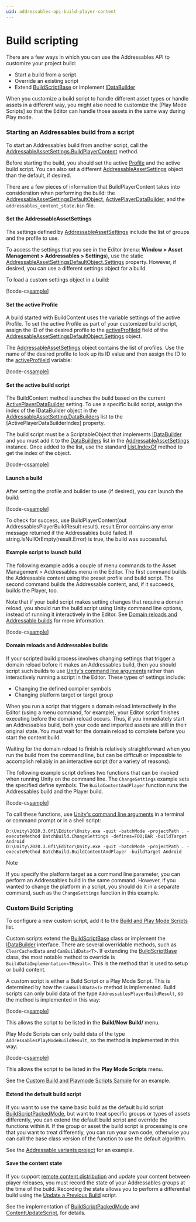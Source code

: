 ```yaml
---
uid: addressables-api-build-player-content
---
```


# Build scripting

There are a few ways in which you can use the Addressables API to customize your project build:

* Start a build from a script
* Override an existing script
* Extend [BuildScriptBase] or implement [IDataBuilder]

When you customize a build script to handle different asset types or handle assets in a different way, you might also need to customize the [Play Mode Scripts] so that the Editor can handle those assets in the same way during Play mode.

### Starting an Addressables build from a script

To start an Addressables build from another script, call the [AddressableAssetSettings.BuildPlayerContent] method.

Before starting the build, you should set the active [Profile] and the active build script. You can also set a different [AddressableAssetSettings] object than the default, if desired. 

There are a few pieces of information that BuildPlayerContent takes into consideration when performing the build: the [AddressableAssetSettingsDefaultObject], [ActivePlayerDataBuilder], and the `addressables_content_state.bin` file.

#### Set the AddressableAssetSettings

The settings defined by [AddressableAssetSettings] include the list of groups and the profile to use.

To access the settings that you see in the Editor (menu: __Window > Asset Management > Addressables > Settings__), use the static [AddressableAssetSettingsDefaultObject.Settings] property. However, if desired, you can use a different settings object for a build.

To load a custom settings object in a build:

[!code-cs[sample](../Tests/Editor/DocExampleCode/BuildLauncher.cs#getSettingsObject)]

<!--
```csharp
static void getSettingsObject(string settingsAsset)
{
    // This step is optional, you can also use the default settings:
    //settings = AddressableAssetSettingsDefaultObject.Settings;

    settings 
        = AssetDatabase.LoadAssetAtPath<ScriptableObject>(settingsAsset) 
            as AddressableAssetSettings;

    if (settings == null)
        Debug.LogError($"{settingsAsset} couldn't be loaded.");
}
```
 -->

 #### Set the active Profile

A build started with BuildContent uses the variable settings of the active Profile. To set the active Profile as part of your customized build script, assign the ID of the desired profile to the [activeProfileId] field of the [AddressableAssetSettingsDefaultObject.Settings] object.

The [AddressableAssetSettings] object contains the list of profiles. Use the name of the desired profile to look up its ID value and then assign the ID to the [activeProfileId] variable:

[!code-cs[sample](../Tests/Editor/DocExampleCode/BuildLauncher.cs#setProfile)]

<!--
```csharp
static void setProfile(string profile)
{
    AddressableAssetSettings settings 
        = AddressableAssetSettingsDefaultObject.Settings;
        
    string profileId = settings.profileSettings.GetProfileId(profile);

    if (String.IsNullOrEmpty(profileId))
        Debug.LogWarning($"Couldn't find a profile named, {profile}.");
    else
        settings.activeProfileId = profileId;
}
```
-->

#### Set the active build script

The BuildContent method launches the build based on the current [ActivePlayerDataBuilder] setting. To use a specific build script, assign the index of the IDataBuilder object in the [AddressableAssetSetting.DataBuilders] list to the [ActivePlayerDataBuilderIndex] property.

The build script must be a ScriptableObject that implements [IDataBuilder] and you must add it to the [DataBuilders] list in the [AddressableAssetSettings] instance. Once added to the list, use the standard [List.IndexOf] method to get the index of the object.

[!code-cs[sample](../Tests/Editor/DocExampleCode/BuildLauncher.cs#setBuilder)]

<!--
```csharp
static void setBuilder(IDataBuilder builder)
{ 
    AddressableAssetSettings settings 
        = AddressableAssetSettingsDefaultObject.Settings;
    
    int index = settings.DataBuilders.IndexOf((ScriptableObject) builder);

    if (index > 0)
        settings.ActivePlayerDataBuilderIndex = index;
    else
        Debug.LogWarning($"{builder} must be added to the " +
                         $"DataBuilders list before it can be made " +
                         $"active. Using last run builder instead.");
}
```
--> 

#### Launch a build

After setting the profile and builder to use (if desired), you can launch the build:

[!code-cs[sample](../Tests/Editor/DocExampleCode/BuildLauncher.cs#buildAddressableContent)]

<!--
```csharp
    static bool buildAddressableContent()
    {
        AddressableAssetSettings.BuildPlayerContent(out AddressablesPlayerBuildResult result);
        bool success = string.IsNullOrEmpty(result.Error);

        if(!success)
        {
            Debug.LogError("Addressables build error encountered: " + result.Error);
        }
        return success;
    }
```
-->

To check for success, use BuildPlayerContent(out AddressablesPlayerBuildResult result). result.Error contains any error message returned if the Addressables build failed. If string.IsNullOrEmpty(result.Error) is true, the build was successful.

#### Example script to launch build

The following example adds a couple of menu commands to the Asset Management > Addressables  menu in the Editor. The first command builds the Addressable content using the preset profile and build script. The second command builds the Addressable content, and, if it succeeds, builds the Player, too.

Note that if your build script makes setting changes that require a domain reload, you should run the build script using Unity command line options, instead of running it interactively in the Editor. See [Domain reloads and Addressable builds] for more information.

[!code-cs[sample](../Tests/Editor/DocExampleCode/BuildLauncher.cs#doc_BuildLauncher)]

<!--
```csharp
#if UNITY_EDITOR

using UnityEditor;
using UnityEditor.AddressableAssets.Build;
using UnityEditor.AddressableAssets.Settings;
using System;
using UnityEngine;

public class BuildLauncher
{
    public static string build_script = "Assets/AddressableAssetsData/DataBuilders/BuildScriptPackedMode.asset";
    public static string settings_asset = "Assets/AddressableAssetsData/AddressableAssetSettings.asset";
    public static string profile_name = "Default";
    private static AddressableAssetSettings settings;

    static void getSettingsObject(string settingsAsset)
    {
        // This step is optional, you can also use the default settings:
        //settings = AddressableAssetSettingsDefaultObject.Settings;

        settings 
            = AssetDatabase.LoadAssetAtPath<ScriptableObject>(settingsAsset) 
                as AddressableAssetSettings;

        if (settings == null)
            Debug.LogError($"{settingsAsset} couldn't be found or isn't a settings object.");
    }

    static void setProfile(string profile)
    {
        string profileId = settings.profileSettings.GetProfileId(profile);
        if (String.IsNullOrEmpty(profileId))
            Debug.LogWarning($"Couldn't find a profile named, {profile}, using current profile instead.");
        else
            settings.activeProfileId = profileId;
    }

    static void setBuilder(IDataBuilder builder)
    {
        int index = settings.DataBuilders.IndexOf((ScriptableObject) builder);

        if (index > 0)
            settings.ActivePlayerDataBuilderIndex = index;
        else
            Debug.LogWarning($"{builder} must be added to the " +
                             $"DataBuilders list before it can be made " +
                             $"active. Using last run builder instead.");
    }

    static bool buildAddressableContent()
    {
        AddressableAssetSettings.BuildPlayerContent(out AddressablesPlayerBuildResult result);
        bool success = string.IsNullOrEmpty(result.Error);

        if(!success)
        {
            Debug.LogError("Addressables build error encountered: " + result.Error);
        }
        return success;
    }

    [MenuItem("Window/Asset Management/Addressables/Build Addressables only")]
    public static bool BuildAddressables()
    {
        getSettingsObject(settings_asset);
        setProfile(profile_name);
        IDataBuilder builderScript 
            = AssetDatabase.LoadAssetAtPath<ScriptableObject>(build_script) as IDataBuilder;

        if (builderScript == null)
        {
            Debug.LogError(build_script + " couldn't be found or isn't a build script.");
            return false;
        }
            
        setBuilder(builderScript);

        return buildAddressableContent();
    }

    [MenuItem("Window/Asset Management/Addressables/Build Addressables and Player")]
    public static void BuildAddressablesAndPlayer()
    {
        bool contentBuildSucceeded = BuildAddressables();

        if (contentBuildSucceeded)
        {
            BuildPlayerOptions playerSettings 
                = BuildPlayerWindow.DefaultBuildMethods.GetBuildPlayerOptions(new BuildPlayerOptions());

            BuildPipeline.BuildPlayer(playerSettings);
        }
    }
}
#endif
```
-->

#### Domain reloads and Addressables builds

If your scripted build process involves changing settings that trigger a domain reload before it makes an Addressables build, then you should script such builds to use [Unity's command line arguments] rather than interactively running a script in the Editor. These types of settings include:

* Changing the defined compiler symbols
* Changing platform target or target group

When you run a script that triggers a domain reload interactively in the Editor (using a menu command, for example), your Editor script finishes executing before the domain reload occurs. Thus, if you immediately start an Addressables build, both your code and imported assets are still in their original state. You must wait for the domain reload to complete before you start the content build.

Waiting for the domain reload to finish is relatively straightforward when you run the build from the command line, but can be difficult or impossible to accomplish reliably in an interactive script (for a variety of reasons). 

The following example script defines two functions that can be invoked when running Unity on the command line. The `ChangeSettings` example sets the specified define symbols. The `BuildContentAndPlayer` function runs the Addressables build and the Player build.

[!code-cs[sample](../Tests/Editor/DocExampleCode/BatchBuild.cs#doc_BatchBuild)]

<!--
```csharp
#if UNITY_EDITOR

using System;
using UnityEditor;
using UnityEditor.AddressableAssets;
using UnityEditor.AddressableAssets.Build;
using UnityEditor.AddressableAssets.Settings;
using UnityEditor.Build.Reporting;
using UnityEngine;

public class BatchBuild
{
    public static string build_script = "Assets/AddressableAssetsData/DataBuilders/BuildScriptPackedMode.asset";
    public static string profile_name = "Default";
    public static void ChangeSettings()
    {
        string defines = "";
        string[] args = Environment.GetCommandLineArgs();

        foreach (var arg in args)
            if (arg.StartsWith("-defines=", System.StringComparison.CurrentCulture))
                defines = arg.Substring(("-defines=".Length));

        PlayerSettings.SetScriptingDefineSymbolsForGroup(EditorUserBuildSettings.selectedBuildTargetGroup, defines);
    }

    public static void BuildContentAndPlayer()
    {
        AddressableAssetSettings settings 
            = AddressableAssetSettingsDefaultObject.Settings;

        settings.activeProfileId 
            = settings.profileSettings.GetProfileId(profile_name);

        IDataBuilder builder 
            = AssetDatabase.LoadAssetAtPath<ScriptableObject>(build_script) as IDataBuilder; 

        settings.ActivePlayerDataBuilderIndex 
            = settings.DataBuilders.IndexOf((ScriptableObject) builder);

        AddressableAssetSettings.BuildPlayerContent(out AddressablesPlayerBuildResult result);

        if(!string.IsNullOrEmpty(result.Error))
            throw new Exception(result.Error);

        BuildReport buildReport 
            = BuildPipeline.BuildPlayer(EditorBuildSettings.scenes, 
            "d:/build/winApp.exe",EditorUserBuildSettings.activeBuildTarget, 
            BuildOptions.None);

        if (buildReport.summary.result != BuildResult.Succeeded)
            throw new Exception(buildReport.summary.ToString());
    }
}
#endif
```
-->

To call these functions, use [Unity's command line arguments] in a terminal or command prompt or in a shell script:

```
D:\Unity\2020.3.0f1\Editor\Unity.exe -quit -batchMode -projectPath . -executeMethod BatchBuild.ChangeSettings -defines=FOO;BAR -buildTarget Android
D:\Unity\2020.3.0f1\Editor\Unity.exe -quit -batchMode -projectPath . -executeMethod BatchBuild.BuildContentAndPlayer -buildTarget Android
```

> [!NOTE]
> If you specify the platform target as a command line parameter, you can perform an Addressables build in the same command. However, if you wanted to change the platform in a script, you should do it in a separate command, such as the `ChangeSettings` function in this example.

<!-- Ideally we would have more examples for build scripting in the following sections -->

### Custom Build Scripting

To configure a new custom script, add it to the [Build and Play Mode Scripts] list.

Custom scripts extend the [BuildScriptBase] class or implement the [IDataBuilder] interface. There are several overridable methods, such as `ClearCachedData` and `CanBuildData<T>`. If extending the [BuildScriptBase] class, the most notable method to override is `BuildDataImplementation<TResult>`. This is the method that is used to setup or build content. 

A custom script is either a Build Script or a Play Mode Script. This is determined by how the `CanBuildData<T>` method is implemented. Build scripts can only build data of the type `AddressablesPlayerBuildResult`, so the method is implemented in this way:

[!code-cs[sample](../Tests/Editor/DocExampleCode/CustomBuildScript.cs#doc_CustomBuildScript)]
<!--
```csharp
public override bool CanBuildData<T>()
{
    return typeof(T).IsAssignableFrom(typeof(AddressablesPlayerBuildResult));
}
```
-->
This allows the script to be listed in the **Build/New Build/** menu.

Play Mode Scripts can only build data of the type `AddressablesPlayModeBuildResult`, so the method is implemented in this way:

[!code-cs[sample](../Tests/Editor/DocExampleCode/CustomBuildScript.cs#doc_CustomPlayModeScript)]
<!--
```csharp
public override bool CanBuildData<T>()
{
    return typeof(T).IsAssignableFrom(typeof(AddressablesPlayModeBuildResult));
}
```
-->
This allows the script to be listed in the **Play Mode Scripts** menu.

See the [Custom Build and Playmode Scripts Sample] for an example.

#### Extend the default build script

If you want to use the same basic build as the default build script [BuildScriptPackedMode], but want to treat specific groups or types of assets differently, you can extend the default build script and override the functions within it. If the group or asset the build script is processing is one that you want to treat differently, you can run your own code, otherwise you can call the base class version of the function to use the default algorithm. 

See the [Addressable variants project] for an example.

#### Save the content state

If you support [remote content distribution] and update your content between player releases, you must record the state of your Addressables groups at the time of the build. Recording the state allows you to perform a differential build using the [Update a Previous Build] script.

See the implementation of [BuildScriptPackedMode] and [ContentUpdateScript], for details.

[Addressable variants project]: https://github.com/Unity-Technologies/Addressables-Sample/tree/master/Advanced/Addressable%20Variants
[ActivePlayerDataBuilder]: xref:UnityEditor.AddressableAssets.Settings.AddressableAssetSettings.ActivePlayerDataBuilder
[activeProfileId]: xref:UnityEditor.AddressableAssets.Settings.AddressableAssetSettings.activeProfileId
[AddressableAssetSetting.DataBuilders]: xref:UnityEditor.AddressableAssets.Settings.AddressableAssetSettings.DataBuilders
[AddressableAssetSettings.BuildPlayerContent]: xref:UnityEditor.AddressableAssets.Settings.AddressableAssetSettings.BuildPlayerContent*
[AddressableAssetSettings]: xref:UnityEditor.AddressableAssets.Settings.AddressableAssetSettings
[AddressableAssetSettingsDefaultObject]: xref:UnityEditor.AddressableAssets.AddressableAssetSettingsDefaultObject
[AddressableAssetSettingsDefaultObject.Settings]: xref:UnityEditor.AddressableAssets.AddressableAssetSettingsDefaultObject.Settings
[BuildScriptBase]: xref:UnityEditor.AddressableAssets.Build.DataBuilders.BuildScriptBase
[BuildScriptPackedMode]: xref:UnityEditor.AddressableAssets.Build.DataBuilders.BuildScriptPackedMode
[Build and Play Mode Scripts]: xref:addressables-asset-settings#build-and-play-mode-scripts
[ContentUpdateScript]: xref:UnityEditor.AddressableAssets.Build.ContentUpdateScript
[Custom Build and Playmode Scripts Sample]: xref:samples-custom-build-and-playmode-scripts
[DataBuilders]: xref:UnityEditor.AddressableAssets.Settings.AddressableAssetSettings.DataBuilders
[Domain reloads and Addressable builds]: #domain-reloads-and-addressables-builds
[IDataBuilder]: xref:UnityEditor.AddressableAssets.Build.IDataBuilder
[List.IndexOf]: xref:System.Collections.Generic.List`1.IndexOf*
[Profile]: xref:addressables-profiles
[remote content distribution]: xref:addressables-remote-content-distribution
[Unity's command line arguments]: xref:CommandLineArguments
[Update a Previous Build]: xref:addressables-content-update-builds#building-content-updates
